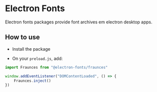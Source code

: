 # Electron Fonts

Electron fonts packages provide font archives em electron desktop apps.

## How to use

* Install the package

* On your `preload.js`, add:

```ts
import Fraunces from "@electron-fonts/fraunces"

window.addEventListener("DOMContentLoaded", () => {
    Fraunces.inject()
})
```